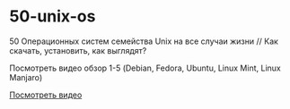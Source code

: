 # 50-unix-os
50 Операционных систем семейства Unix на все случаи жизни // Как скачать, установить, как выглядят?

Посмотреть видео обзор 1-5 (Debian, Fedora, Ubuntu, Linux Mint, Linux Manjaro)

[Посмотреть видео](https://www.youtube.com/watch?v=QmDPBlamwp8)

